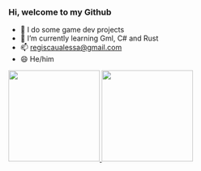 ### Hi, welcome to my Github

- 🔭 I do some game dev projects
- 🌱 I’m currently learning Gml, C# and Rust
- 📫 regiscaualessa@gmail.com
- 😄 He/him
<div>
  <a href="https://github.com/Regis-LS">
  <img height="180em" src="https://github-readme-stats.vercel.app/api?username=Regis-LS&show_icons=true&theme=tokyonight&include_all_commits=true&count_private=true"/>
  <img height="180em" src="https://github-readme-stats.vercel.app/api/top-langs/?username=Regis-LS&layout=compact&langs_count=7&theme=tokyonight"/>
</div>
